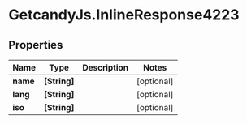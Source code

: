 # GetcandyJs.InlineResponse4223

## Properties

Name | Type | Description | Notes
------------ | ------------- | ------------- | -------------
**name** | **[String]** |  | [optional] 
**lang** | **[String]** |  | [optional] 
**iso** | **[String]** |  | [optional] 


